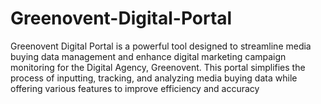 # Greenovent-Digital-Portal
Greenovent Digital Portal is a powerful tool designed to streamline media buying data management and enhance digital marketing campaign monitoring for the Digital Agency, Greenovent. This portal simplifies the process of inputting, tracking, and analyzing media buying data while offering various features to improve efficiency and accuracy
